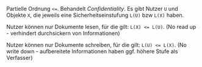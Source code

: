 Partielle Ordnung `<=`. Behandelt *Confidentiality*. Es gibt Nutzer `U` und Objekte `X`, die jeweils eine Sicherheitseinstufung `L(U)` bzw `L(X)` haben.

Nutzer können nur Dokumente lesen, für die gilt: `L(X) <= L(U)`. (No read up - verhindert durchsickern von Informationen)

Nutzer können nur Dokumente schreiben, für die gilt: `L(U) <= L(X)`. (No write down - aufbereitete Informationen haben ggf. höhere Stufe als Verfasser)